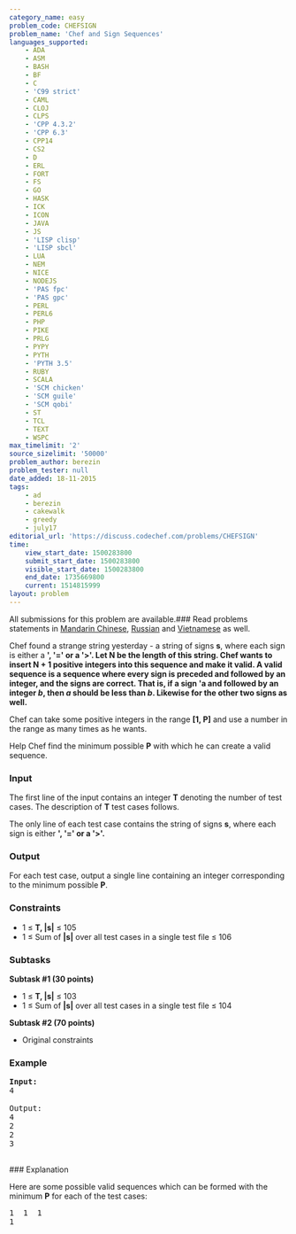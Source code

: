 ```yaml
---
category_name: easy
problem_code: CHEFSIGN
problem_name: 'Chef and Sign Sequences'
languages_supported:
    - ADA
    - ASM
    - BASH
    - BF
    - C
    - 'C99 strict'
    - CAML
    - CLOJ
    - CLPS
    - 'CPP 4.3.2'
    - 'CPP 6.3'
    - CPP14
    - CS2
    - D
    - ERL
    - FORT
    - FS
    - GO
    - HASK
    - ICK
    - ICON
    - JAVA
    - JS
    - 'LISP clisp'
    - 'LISP sbcl'
    - LUA
    - NEM
    - NICE
    - NODEJS
    - 'PAS fpc'
    - 'PAS gpc'
    - PERL
    - PERL6
    - PHP
    - PIKE
    - PRLG
    - PYPY
    - PYTH
    - 'PYTH 3.5'
    - RUBY
    - SCALA
    - 'SCM chicken'
    - 'SCM guile'
    - 'SCM qobi'
    - ST
    - TCL
    - TEXT
    - WSPC
max_timelimit: '2'
source_sizelimit: '50000'
problem_author: berezin
problem_tester: null
date_added: 18-11-2015
tags:
    - ad
    - berezin
    - cakewalk
    - greedy
    - july17
editorial_url: 'https://discuss.codechef.com/problems/CHEFSIGN'
time:
    view_start_date: 1500283800
    submit_start_date: 1500283800
    visible_start_date: 1500283800
    end_date: 1735669800
    current: 1514815999
layout: problem
---
```

All submissions for this problem are available.###  Read problems statements in [Mandarin Chinese](http://www.codechef.com/download/translated/JULY17/mandarin/CHEFSIGN.pdf), [Russian](http://www.codechef.com/download/translated/JULY17/russian/CHEFSIGN.pdf) and [Vietnamese](http://www.codechef.com/download/translated/JULY17/vietnamese/CHEFSIGN.pdf) as well.

Chef found a strange string yesterday - a string of signs **s**, where each sign is either a **', **'='** or a **'>'**. Let N be the length of this string. Chef wants to insert N + 1 positive integers into this sequence and make it valid. A valid sequence is a sequence where every sign is preceded and followed by an integer, and the signs are correct. That is, if a sign 'a and followed by an integer _b_, then _a_ should be less than _b_. Likewise for the other two signs as well.**

Chef can take some positive integers in the range **\[1, P\]** and use a number in the range as many times as he wants.

Help Chef find the minimum possible **P** with which he can create a valid sequence.

### Input

The first line of the input contains an integer **T** denoting the number of test cases. The description of **T** test cases follows.

The only line of each test case contains the string of signs **s**, where each sign is either **', **'='** or a **'>'**.**

### Output

For each test case, output a single line containing an integer corresponding to the minimum possible **P**.

### Constraints

- 1 ≤ **T, |s|** ≤ 105
- 1 ≤ Sum of **|s|** over all test cases in a single test file ≤ 106

### Subtasks

**Subtask #1 (30 points)**

- 1 ≤ **T, |s|** ≤ 103
- 1 ≤ Sum of **|s|** over all test cases in a single test file ≤ 104

**Subtask #2 (70 points)**

- Original constraints

### Example

<pre><b>Input:</b>
4

Output:
4
2
2
3

</pre>### Explanation
Here are some possible valid sequences which can be formed with the minimum **P** for each of the test cases:

<pre>
1  1  1
1 
</pre>